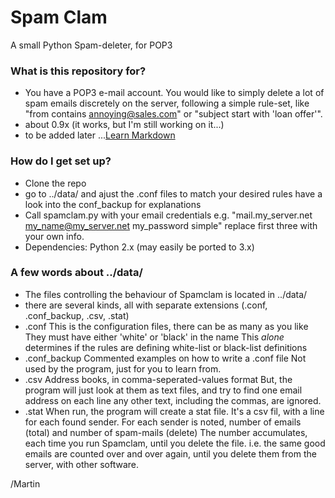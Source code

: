# Spam Clam #

A small Python Spam-deleter, for POP3

### What is this repository for? ###

* You have a POP3 e-mail account. You would like to simply delete a lot of spam emails discretely on the server, following a simple rule-set, like "from contains annoying@sales.com" or "subject start with 'loan offer'".
* about 0.9x (it works, but I'm still working on it...)
* to be added later ...[Learn Markdown](https://bitbucket.org/tutorials/markdowndemo)

### How do I get set up? ###

* Clone the repo
* go to ../data/ and ajust the .conf files to match your desired rules
  have a look into the conf_backup for explanations
* Call spamclam.py with your email credentials
  e.g. "mail.my_server.net my_name@my_server.net my_password simple"
  replace first three with your own info.
* Dependencies: Python 2.x (may easily be ported to 3.x)

### A few words about ../data/

* The files controlling the behaviour of Spamclam is located in ../data/
* there are several kinds, all with separate extensions (.conf, .conf_backup, .csv, .stat)
* .conf
   This is the configuration files, there can be as many as you like
   They must have either 'white' or 'black' in the name
   This _alone_ determines if the rules are defining white-list or black-list definitions
* .conf_backup
   Commented examples on how to write a .conf file
   Not used by the program, just for you to learn from.
* .csv
   Address books, in comma-seperated-values format
   But, the program will just look at them as text files, and try to find one email address on each line
   any other text, including the commas, are ignored.
* .stat
   When run, the program will create a stat file.
   It's a csv fil, with a line for each found sender.
   For each sender is noted, number of emails (total) and number of spam-mails (delete)
   The number accumulates, each time you run Spamclam, until you delete the file.
   i.e. the same good emails are counted over and over again, until you delete them from the server, with other software.
   
/Martin